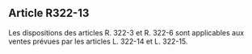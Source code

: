 Article R322-13
----
Les dispositions des articles R. 322-3 et R. 322-6 sont applicables aux ventes
prévues par les articles L. 322-14 et L. 322-15.
